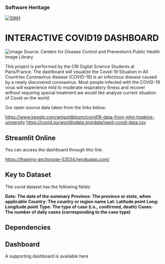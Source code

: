
### Software Heritage
[![SWH](https://archive.softwareheritage.org/badge/swh:1:dir:a6c5dd6e0cb40fdb352b8f9da8e9ff47e7f31a0a/)](https://archive.softwareheritage.org/swh:1:dir:a6c5dd6e0cb40fdb352b8f9da8e9ff47e7f31a0a;origin=https://github.com/Abbas-Kalantari/interactive-Covid-19-dashboard;visit=swh:1:snp:bc4861bb86c333924c4d6e30dd96d6ce5e505d21;anchor=swh:1:rev:2b6eb24dc710b4d421502723a296fbe407b78e09)

# INTERACTIVE COVID19 DASHBOARD
![image](https://user-images.githubusercontent.com/72027409/121660016-2853e980-caa3-11eb-936f-8d29e47b54bf.png)
Source: Centers for Disease Control and Prevention’s Public Health Image Library 

This project is performed by the CRI Digital Science Students at Paris/France. The dashboard will visualize the Covid-19 Situation in All Countries Coronavirus disease (COVID-19) is an infectious disease caused by a newly discovered coronavirus. Most people infected with the COVID-19 virus will experience mild to moderate respiratory illness and recover without requiring special treatment.we would like analyze current situation of Covid on the world.

Our open-source data taken from the links below:

https://www.kaggle.com/antgoldbloom/covid19-data-from-john-hopkins-university
https://covid.ourworldindata.org/data/owid-covid-data.csv

## Streamlit Online
You can access the dashboard through this link:

https://thawing-anchorage-53534.herokuapp.com/

## Key to Dataset 

The covid dataset has the following fields:

**Date: The date of the summary**
**Province: The province or state, when applicable**
**Country: The country or region name**
**Lat: Latitude point**
**Long: Longitude point**
**Type: The type of case (i.e., confirmed, death)**
**Cases: The number of daily cases (corresponding to the case type)**

## Dependencies


## Dashboard

A supporting dashboard is available here


